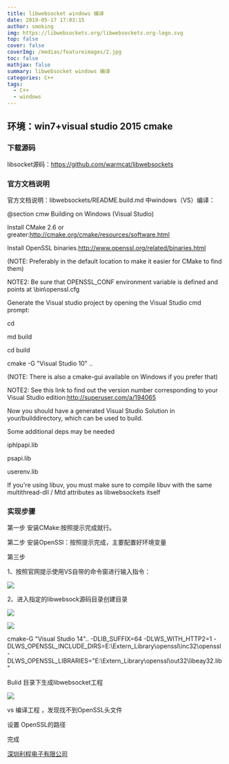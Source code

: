 ```yaml
---
title: libwebsocket windows 编译
date: 2019-05-17 17:03:15
author: smoking
img: https://libwebsockets.org/libwebsockets.org-logo.svg
top: false
cover: false
coverImg: /medias/featureimages/2.jpg
toc: false
mathjax: false
summary: libwebsocket windows 编译
categories: C++
tags:
  - C++
  - windows 
---
```

## 环境：win7+visual studio 2015 cmake

### 下载源码

libsocket源码：https://github.com/warmcat/libwebsockets

### 官方文档说明

官方文档说明：libwebsockets/README.build.md 中windows（VS）编译：

@section cmw Building on Windows (Visual Studio)

Install CMake 2.6 or greater:http://cmake.org/cmake/resources/software.html

Install OpenSSL binaries.http://www.openssl.org/related/binaries.html

(NOTE: Preferably in the default location to make it easier for CMake to find them)

NOTE2: Be sure that OPENSSL_CONF environment variable is defined and points at \bin\openssl.cfg

Generate the Visual studio project by opening the Visual Studio cmd prompt:

cd

md build

cd build

cmake -G "Visual Studio 10" ..

(NOTE: There is also a cmake-gui available on Windows if you prefer that)

NOTE2: See this link to find out the version number corresponding to your Visual Studio edition:http://superuser.com/a/194065

Now you should have a generated Visual Studio Solution in your/builddirectory, which can be used to build.

Some additional deps may be needed

iphlpapi.lib

psapi.lib

userenv.lib

If you're using libuv, you must make sure to compile libuv with the same multithread-dll / Mtd attributes as libwebsockets itself


### 实现步骤

第一步  安装CMake:按照提示完成就行。

第二步  安装OpenSSl：按照提示完成，主要配置好环境变量

第三步

1、按照官网提示使用VS自带的命令窗进行输入指令：

![](https://upload-images.jianshu.io/upload_images/1728667-bf3bd453f4163687.png?imageMogr2/auto-orient/strip%7CimageView2/2/w/1240)

2、进入指定的libwebsock源码目录创建目录

![](https://upload-images.jianshu.io/upload_images/1728667-c9db378b00abcf0a.png?imageMogr2/auto-orient/strip%7CimageView2/2/w/1240)

![](https://upload-images.jianshu.io/upload_images/1728667-696b496def851932.png?imageMogr2/auto-orient/strip%7CimageView2/2/w/1240)


cmake-G "Visual Studio 14".. -DLIB_SUFFIX=64 -DLWS_WITH_HTTP2=1     -DLWS_OPENSSL_INCLUDE_DIRS=E:\Extern_Library\openssl\inc32\openssl -DLWS_OPENSSL_LIBRARIES="E:\Extern_Library\openssl\out32\libeay32.lib"

Bulid 目录下生成libwebsocket工程


![](https://upload-images.jianshu.io/upload_images/1728667-6974581b55cf5d07.png?imageMogr2/auto-orient/strip%7CimageView2/2/w/1240)

vs 编译工程 ，发现找不到OpenSSL头文件

设置 OpenSSL的路径

完成




[深圳利程电子有限公司](https://www.lcptcheater.com)